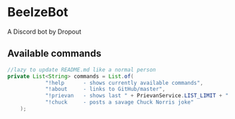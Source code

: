 # BeelzeBot
A Discord bot by Dropout

## Available commands
```java
//lazy to update README.md like a normal person
private List<String> commands = List.of(
            "!help      - shows currently available commands",
            "!about     - links to GitHub/master",
            "!prievan   - shows last " + PrievanService.LIST_LIMIT + " voice channel events",
            "!chuck     - posts a savage Chuck Norris joke"
    );
```
